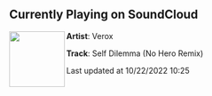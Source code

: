 ## Currently Playing on SoundCloud

[<img align="left" width="100" src="https://i1.sndcdn.com/artworks-o0w8fRakUjYt-0-t500x500.jpg">](https://soundcloud.com/verox-scmusic/self-dilemma-no-hero-remix)

**Artist**: Verox 

**Track**: Self Dilemma (No Hero Remix)

Last updated at 10/22/2022 10:25
